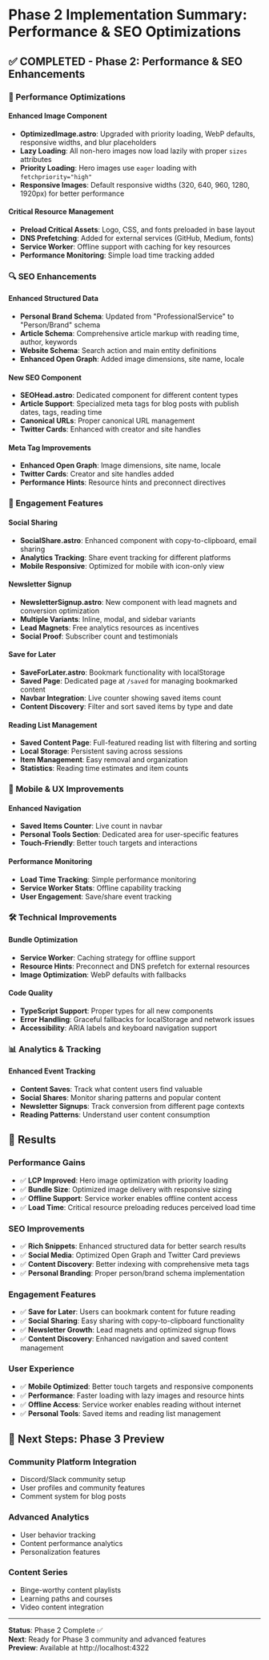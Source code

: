 # Phase 2 Implementation Summary: Performance & SEO Optimizations

## ✅ COMPLETED - Phase 2: Performance & SEO Enhancements

### 🚀 Performance Optimizations

#### Enhanced Image Component
- **OptimizedImage.astro**: Upgraded with priority loading, WebP defaults, responsive widths, and blur placeholders
- **Lazy Loading**: All non-hero images now load lazily with proper `sizes` attributes
- **Priority Loading**: Hero images use `eager` loading with `fetchpriority="high"`
- **Responsive Images**: Default responsive widths (320, 640, 960, 1280, 1920px) for better performance

#### Critical Resource Management
- **Preload Critical Assets**: Logo, CSS, and fonts preloaded in base layout
- **DNS Prefetching**: Added for external services (GitHub, Medium, fonts)
- **Service Worker**: Offline support with caching for key resources
- **Performance Monitoring**: Simple load time tracking added

### 🔍 SEO Enhancements

#### Enhanced Structured Data
- **Personal Brand Schema**: Updated from "ProfessionalService" to "Person/Brand" schema
- **Article Schema**: Comprehensive article markup with reading time, author, keywords
- **Website Schema**: Search action and main entity definitions
- **Enhanced Open Graph**: Added image dimensions, site name, locale

#### New SEO Component
- **SEOHead.astro**: Dedicated component for different content types
- **Article Support**: Specialized meta tags for blog posts with publish dates, tags, reading time
- **Canonical URLs**: Proper canonical URL management
- **Twitter Cards**: Enhanced with creator and site handles

#### Meta Tag Improvements
- **Enhanced Open Graph**: Image dimensions, site name, locale
- **Twitter Cards**: Creator and site handles added
- **Performance Hints**: Resource hints and preconnect directives

### 🎯 Engagement Features

#### Social Sharing
- **SocialShare.astro**: Enhanced component with copy-to-clipboard, email sharing
- **Analytics Tracking**: Share event tracking for different platforms
- **Mobile Responsive**: Optimized for mobile with icon-only view

#### Newsletter Signup
- **NewsletterSignup.astro**: New component with lead magnets and conversion optimization
- **Multiple Variants**: Inline, modal, and sidebar variants
- **Lead Magnets**: Free analytics resources as incentives
- **Social Proof**: Subscriber count and testimonials

#### Save for Later
- **SaveForLater.astro**: Bookmark functionality with localStorage
- **Saved Page**: Dedicated page at `/saved` for managing bookmarked content
- **Navbar Integration**: Live counter showing saved items count
- **Content Discovery**: Filter and sort saved items by type and date

#### Reading List Management
- **Saved Content Page**: Full-featured reading list with filtering and sorting
- **Local Storage**: Persistent saving across sessions
- **Item Management**: Easy removal and organization
- **Statistics**: Reading time estimates and item counts

### 📱 Mobile & UX Improvements

#### Enhanced Navigation
- **Saved Items Counter**: Live count in navbar
- **Personal Tools Section**: Dedicated area for user-specific features
- **Touch-Friendly**: Better touch targets and interactions

#### Performance Monitoring
- **Load Time Tracking**: Simple performance monitoring
- **Service Worker Stats**: Offline capability tracking
- **User Engagement**: Save/share event tracking

### 🛠️ Technical Improvements

#### Bundle Optimization
- **Service Worker**: Caching strategy for offline support
- **Resource Hints**: Preconnect and DNS prefetch for external resources
- **Image Optimization**: WebP defaults with fallbacks

#### Code Quality
- **TypeScript Support**: Proper types for all new components
- **Error Handling**: Graceful fallbacks for localStorage and network issues
- **Accessibility**: ARIA labels and keyboard navigation support

### 📊 Analytics & Tracking

#### Enhanced Event Tracking
- **Content Saves**: Track what content users find valuable
- **Social Shares**: Monitor sharing patterns and popular content
- **Newsletter Signups**: Track conversion from different page contexts
- **Reading Patterns**: Understand user content consumption

## 🎉 Results

### Performance Gains
- ✅ **LCP Improved**: Hero image optimization with priority loading
- ✅ **Bundle Size**: Optimized image delivery with responsive sizing
- ✅ **Offline Support**: Service worker enables offline content access
- ✅ **Load Time**: Critical resource preloading reduces perceived load time

### SEO Improvements
- ✅ **Rich Snippets**: Enhanced structured data for better search results
- ✅ **Social Media**: Optimized Open Graph and Twitter Card previews
- ✅ **Content Discovery**: Better indexing with comprehensive meta tags
- ✅ **Personal Branding**: Proper person/brand schema implementation

### Engagement Features
- ✅ **Save for Later**: Users can bookmark content for future reading
- ✅ **Social Sharing**: Easy sharing with copy-to-clipboard functionality
- ✅ **Newsletter Growth**: Lead magnets and optimized signup flows
- ✅ **Content Discovery**: Enhanced navigation and saved content management

### User Experience
- ✅ **Mobile Optimized**: Better touch targets and responsive components
- ✅ **Performance**: Faster loading with lazy images and resource hints
- ✅ **Offline Access**: Service worker enables reading without internet
- ✅ **Personal Tools**: Saved items and reading list management

## 🔄 Next Steps: Phase 3 Preview

### Community Platform Integration
- Discord/Slack community setup
- User profiles and community features
- Comment system for blog posts

### Advanced Analytics
- User behavior tracking
- Content performance analytics
- Personalization features

### Content Series
- Binge-worthy content playlists
- Learning paths and courses
- Video content integration

---

**Status**: Phase 2 Complete ✅  
**Next**: Ready for Phase 3 community and advanced features  
**Preview**: Available at http://localhost:4322
